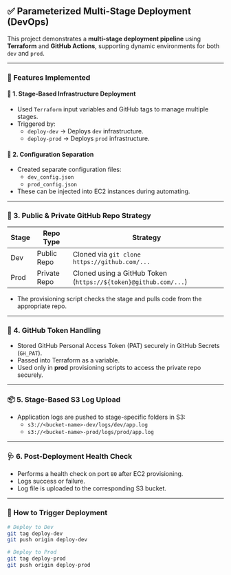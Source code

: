 ## ✅ Parameterized Multi-Stage Deployment (DevOps)

This project demonstrates a **multi-stage deployment pipeline** using **Terraform** and **GitHub Actions**, supporting dynamic environments for both `dev` and `prod`.

---

### 🚀 Features Implemented

#### 🧩 1. Stage-Based Infrastructure Deployment
- Used `Terraform` input variables and GitHub tags to manage multiple stages.
- Triggered by:
  - `deploy-dev` → Deploys `dev` infrastructure.
  - `deploy-prod` → Deploys `prod` infrastructure.

#### 🧾 2. Configuration Separation
- Created separate configuration files:
  - `dev_config.json`
  - `prod_config.json`
- These can be injected into EC2 instances during automating.

---

### 🔐 3. Public & Private GitHub Repo Strategy

| Stage  | Repo Type   | Strategy                                                                 |
|--------|-------------|--------------------------------------------------------------------------|
| Dev    | Public Repo | Cloned via `git clone https://github.com/...`                            |
| Prod   | Private Repo| Cloned using a GitHub Token (`https://${token}@github.com/...`)          |

- The provisioning script checks the stage and pulls code from the appropriate repo.

---

### 🔑 4. GitHub Token Handling
- Stored GitHub Personal Access Token (PAT) securely in GitHub Secrets (`GH_PAT`).
- Passed into Terraform as a variable.
- Used only in **prod** provisioning scripts to access the private repo securely.

---

### 📦 5. Stage-Based S3 Log Upload
- Application logs are pushed to stage-specific folders in S3:
  - `s3://<bucket-name>-dev/logs/dev/app.log`
  - `s3://<bucket-name>-prod/logs/prod/app.log`

---

### 🩺 6. Post-Deployment Health Check
- Performs a health check on port `80` after EC2 provisioning.
- Logs success or failure.
- Log file is uploaded to the corresponding S3 bucket.

---

### 🧪 How to Trigger Deployment

```bash
# Deploy to Dev
git tag deploy-dev
git push origin deploy-dev

# Deploy to Prod
git tag deploy-prod
git push origin deploy-prod


